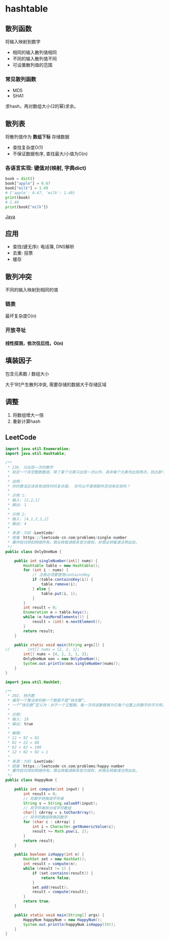 # hashtable

## 散列函数

将输入映射到数字

- 相同的输入散列值相同
- 不同的输入散列值不同
- 可设置散列值的范围

### 常见散列函数

- MD5
- SHA1

求hash，再对数组大小(2的幂)求余。


## 散列表

将散列值作为 **数组下标** 存储数据

- 查找复杂度O(1)
- 不保证数据有序, 查找最大/小值为O(n)

### 各语言实现: 键值对(映射, 字典dict)

```python tab="Python"
book = dict()
book["apple"] = 0.67
book["milk"] = 1.49
# {'apple': 0.67, 'milk': 1.49}
print(book)
# 1.49
print(book["milk"])
```

[Java](../../../coding/java/lib/Hashtable/)

## 应用

- 查找(键无序): 电话簿, DNS解析
- 去重: 投票
- 缓存

## 散列冲突

不同的输入映射到相同的值

### 链表

最坏复杂度O(n)

### 开放寻址

#### 线性探测，依次往后找，O(n)

## 填装因子

包含元素数 / 数组大小

大于1时产生散列冲突, 需要存储的数据大于存储区域

## 调整

1. 将数组增大一倍
1. 重新计算hash

## LeetCode

```java tab="136. 只出现一次的数字"
import java.util.Enumeration;
import java.util.Hashtable;

/**
 * 136. 只出现一次的数字
 * 给定一个非空整数数组，除了某个元素只出现一次以外，其余每个元素均出现两次。找出那个只出现了一次的元素。
 *
 * 说明：
 * 你的算法应该具有线性时间复杂度。 你可以不使用额外空间来实现吗？
 *
 * 示例 1:
 * 输入: [2,2,1]
 * 输出: 1
 *
 * 示例 2:
 * 输入: [4,1,2,1,2]
 * 输出: 4
 *
 * 来源：力扣（LeetCode）
 * 链接：https://leetcode-cn.com/problems/single-number
 * 著作权归领扣网络所有。商业转载请联系官方授权，非商业转载请注明出处。
 */
public class OnlyOneNum {

    public int singleNumber(int[] nums) {
        Hashtable table = new Hashtable();
        for (int i : nums) {
            // 注意必须要使用containsKey
            if (table.containsKey(i)) {
                table.remove(i);
            } else {
                table.put(i, 1);
            }
        }
        int result = 0;
        Enumeration e = table.keys();
        while (e.hasMoreElements()) {
            result = (int) e.nextElement();
        }
        return result;
    }

    public static void main(String args[]) {
//        int[] nums = {2, 2, 1};
        int[] nums = {4, 1, 2, 1, 2};
        OnlyOneNum oon = new OnlyOneNum();
        System.out.println(oon.singleNumber(nums));
    }
}
```

```java tab="202. 快乐数"
import java.util.HashSet;

/**
 * 202. 快乐数
 * 编写一个算法来判断一个数是不是“快乐数”。
 * 一个“快乐数”定义为：对于一个正整数，每一次将该数替换为它每个位置上的数字的平方和，然后重复这个过程直到这个数变为 1，也可能是无限循环但始终变不到 1。如果可以变为 1，那么这个数就是快乐数。
 *
 * 示例: 
 * 输入: 19
 * 输出: true
 *
 * 解释:
 * 12 + 92 = 82
 * 82 + 22 = 68
 * 62 + 82 = 100
 * 12 + 02 + 02 = 1
 *
 * 来源：力扣（LeetCode）
 * 链接：https://leetcode-cn.com/problems/happy-number
 * 著作权归领扣网络所有。商业转载请联系官方授权，非商业转载请注明出处。
 */
public class HappyNum {

    public int compute(int input) {
        int result = 0;
        // 将数字转换成字符串
        String s = String.valueOf(input);
        // 将字符串拆分成字符数组
        char[] cArray = s.toCharArray();
        // 将字符数组转换回数字
        for (char c : cArray) {
            int i = Character.getNumericValue(c);
            result += Math.pow(i, 2);
        }
        return result;
    }

    public boolean isHappy(int n) {
        HashSet set = new HashSet();
        int result = compute(n);
        while (result != 1) {
            if (set.contains(result)) {
                return false;
            }
            set.add(result);
            result = compute(result);
        }
        return true;
    }

    public static void main(String[] args) {
        HappyNum happyNum = new HappyNum();
        System.out.println(happyNum.isHappy(19));
    }
}
```
